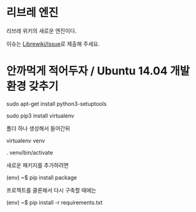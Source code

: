 # 리브레 엔진
리브레 위키의 새로운 엔진이다.

이슈는 [Librewiki/Issue](https://github.com/librewiki/issue/issues/new)로 제출해 주세요.

# 안까먹게 적어두자 / Ubuntu 14.04 개발환경 갖추기

sudo apt-get install python3-setuptools

sudo pip3 install virtualenv

폴더 하나 생성해서 들어간뒤

virtualenv venv

. venv/bin/activate

새로운 패키지를 추가하려면

(env) ~$ pip install package

프로젝트를 클론해서 다시 구축할 때에는

(env) ~$ pip install -r requirements.txt
